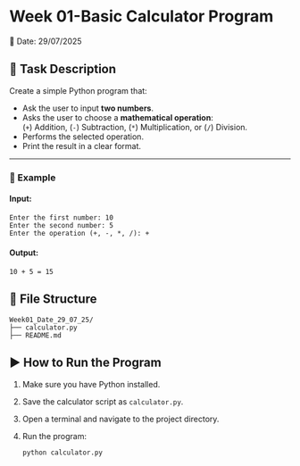 
# Week 01-Basic Calculator Program  
📅 Date: 29/07/2025

## 🔢 Task Description

Create a simple Python program that:

- Ask the user to input **two numbers**.
- Asks the user to choose a **mathematical operation**:  
  (`+`) Addition, (`-`) Subtraction, (`*`) Multiplication, or (`/`) Division.
- Performs the selected operation.
- Print the result in a clear format.

---

### 🧪 Example

#### Input:
```
Enter the first number: 10
Enter the second number: 5
Enter the operation (+, -, *, /): +
```

#### Output:
```
10 + 5 = 15
```

## 📁 File Structure
```
Week01_Date_29_07_25/
├── calculator.py
├── README.md
```
## ▶️ How to Run the Program

1. Make sure you have Python installed.
2. Save the calculator script as `calculator.py`.
3. Open a terminal and navigate to the project directory.
4. Run the program:

   ```bash
   python calculator.py
   ```